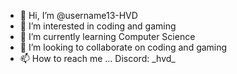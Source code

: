 - 👋 Hi, I’m @username13-HVD
- 👀 I’m interested in coding and gaming
- 🌱 I’m currently learning Computer Science
- 💞️ I’m looking to collaborate on coding and gaming
- 📫 How to reach me ... Discord: \_hvd\_

